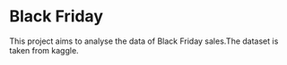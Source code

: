# Black Friday

This project aims to analyse the data of Black Friday sales.The dataset is taken from kaggle.

